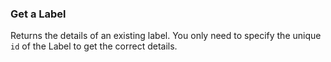 ### Get a Label

Returns the details of an existing label. You only need to specify the unique `id` of the Label to get the correct details.
